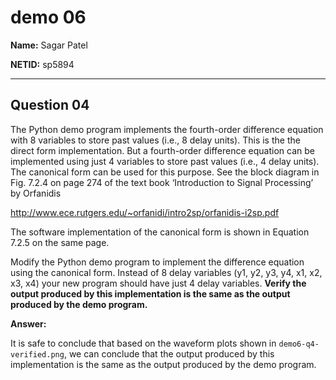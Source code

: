 # demo 06

**Name:** Sagar Patel

**NETID:** sp5894

---

## Question 04
The Python demo program implements the fourth-order difference equation with 8 variables to store past values (i.e., 8 delay units). This is the the direct form implementation. But a fourth-order difference equation can be implemented using just 4 variables to store past values (i.e., 4 delay units). The canonical form can be used for this purpose. See the block diagram in Fig. 7.2.4 on page 274 of the text book ‘Introduction to Signal Processing’ by Orfanidis

http://www.ece.rutgers.edu/~orfanidi/intro2sp/orfanidis-i2sp.pdf

The software implementation of the canonical form is shown in Equation 7.2.5 on the same page.

Modify the Python demo program to implement the difference equation using the canonical form. Instead of 8 delay variables (y1, y2, y3, y4, x1, x2, x3, x4) your new program should have just 4 delay variables. **Verify the output produced by this implementation is the same as the output produced by the demo program.**

**Answer:**

It is safe to conclude that based on the waveform plots shown in `demo6-q4-verified.png`, we can conclude that the output produced by this implementation is the same as the output produced by the demo program.
